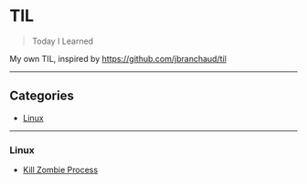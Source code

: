# TIL

> Today I Learned

My own TIL, inspired by https://github.com/jbranchaud/til

---

## Categories

* [Linux](#linux)

---

### Linux

- [Kill Zombie Process](linux/kill-zombie-process.md)
